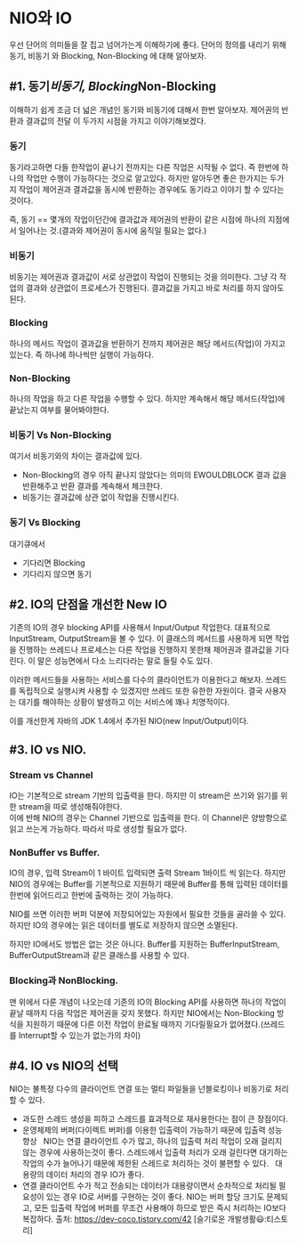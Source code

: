 # NIO와 IO

우선 단어의 의미들을 잘 집고 넘어가는게 이해하기에 좋다. 단어의 정의를 내리기 위해 동기, 비동기 와 Blocking, Non-Blocking 에 대해 알아보자.

## #1. 동기*비동기, Blocking*Non-Blocking  
이해하기 쉽게 조금 더 넓은 개념인 동기와 비동기에 대해서 한번 알아보자.
제어권의 반환과 결과값의 전달 이 두가지 시점을 가지고 이야기해보겠다.    

### 동기
동기라고하면 다들 한작업이 끝나기 전까지는 다른 작업은 시작될 수 없다. 즉 한번에 하나의 작업만 수행이 가능하다는 것으로 알고있다. 하지만 알아두면 좋은 한가지는 두가지 작업이 제어권과 결과값을 동시에 반환하는 경우에도 동기라고 이야기 할 수 있다는 것이다. 

즉, 동기 == 몇개의 작업이던간에 결과값과 제어권의 반환이 같은 시점에 하나의 지점에서 일어나는 것.(결과와 제어권이 동시에 움직일 필요는 없다.)  

### 비동기
비동기는 제어권과 결과값이 서로 상관없이 작업이 진행되는 것을 의미한다. 그냥 각 작업의 결과와 상관없이 프로세스가 진행된다. 결과값을 가지고 바로 처리를 하지 않아도 된다. 
  
### Blocking
하나의 메서드 작업이 결과값을 반환하기 전까지 제어권은 해당 메서드(작업)이 가지고 있는다. 즉 하나에 하나씩만 실행이 가능하다.  

### Non-Blocking
하나의 작업을 하고 다른 작업을 수행할 수 있다. 하지만 계속해서 해당 메서드(작업)에 끝났는지 여부를 물어봐야한다.  

### 비동기 Vs Non-Blocking
여기서 비동기와의 차이는 결과값에 있다.  
- Non-Blocking의 경우 아직 끝나지 않았다는 의미의 EWOULDBLOCK 결과 값을 반환해주고 반환 결과를 계속해서 체크한다.  
- 비동기는 결과값에 상관 없이 작업을 진행시킨다.  

### 동기 Vs Blocking
대기큐에서  
- 기다리면 Blocking  
- 기다리지 않으면 동기  
  
## #2. IO의 단점을 개선한 New IO  
기존의 IO의 경우 blocking API를 사용해서 Input/Output 작업한다. 대표적으로 InputStream, OutputStream을 볼 수 있다. 이 클래스의 메서드를 사용하게 되면 작업을 진행하는 쓰레드나 프로세스는 다른 작업을 진행하지 못한채 제어권과 결과값을 기다린다. 이 말은 성능면에서 다소 느리다라는 말로 들릴 수도 있다.   
  
이러한 메서드들을 사용하는 서비스를 다수의 클라이언트가 이용한다고 해보자. 쓰레드를 독립적으로 실행시켜 사용할 수 있겠지만 쓰레드 또한 유한한 자원이다. 결국 사용자는 대기를 해야하는 상황이 발생하고 이는 서비스에 꽤나 치명적이다.  
  
이를 개선한게 자바의 JDK 1.4에서 추가된 NIO(new Input/Output)이다. 

## #3. IO vs NIO. 
  
### Stream vs Channel  
IO는 기본적으로 stream 기반의 입출력을 한다. 하지만 이 stream은 쓰기와 읽기를 위한 stream을 따로 생성해줘야한다.  
이에 반해 NIO의 경우는 Channel 기반으로 입출력을 한다. 이 Channel은 양방향으로 읽고 쓰는게 가능하다. 따라서 따로 생성할 필요가 없다.  
  
### NonBuffer vs Buffer. 
IO의 경우, 입력 Stream이 1 바이트 입력되면 출력 Stream 1바이트 씩 읽는다. 하지만 NIO의 경우에는 Buffer를 기본적으로 지원하기 때문에 Buffer를 통해 입력된 데이터를 한번에 읽어드리고 한번에 출력하는 것이 가능하다.  
  
NIO를 쓰면 이러한 버퍼 덕분에 저장되어있는 자원에서 필요한 것들을 골라쓸 수 있다. 하지만 IO의 경우에는 읽은 데이터를 별도로 저장하지 않으면 소멸된다.  

하지만 IO에서도 방법은 없는 것은 아니다. Buffer를 지원하는 BufferInputStream, BufferOutputStream과 같은 클래스를 사용할 수 있다. 
  
### Blocking과 NonBlocking. 
맨 위에서 다룬 개념이 나오는데 기존의 IO의 Blocking API를 사용하면 하나의 작업이 끝날 때까지 다음 작업은 제어권을 갖지 못했다. 하지만 NIO에서는 Non-Blocking 방식을 지원하기 때문에 다른 이전 작업이 완료될 때까지 기다릴필요가 없어졌다.(쓰레드를 Interrupt할 수 있는가 없는가의 차이)    

## #4. IO vs NIO의 선택

NIO는 불특정 다수의 클라이언트 연결 또는 멀티 파일들을 넌블로킹이나 비동기로 처리할 수 있다.
- 과도한 스레드 생성을 피하고 스레드를 효과적으로 재사용한다는 점이 큰 장점이다. 
- 운영체제의 버퍼(다이렉트 버퍼)를 이용한 입출력이 가능하기 때문에 입출력 성능 향상
 
NIO는 연결 클라이언트 수가 많고, 하나의 입출력 처리 작업이 오래 걸리지 않는 경우에 사용하는것이 좋다.
스레드에서 입출력 처리가 오래 걸린다면 대기하는 작업의 수가 늘어나기 때문에 제한된 스레드로 처리하는 것이 불편할 수 있다.
 
대용량의 데이터 처리의 경우 IO가 좋다.
- 연결 클라이언트 수가 적고 전송되는 데이터가 대용량이면서 순차적으로 처리될 필요성이 있는 경우 IO로 서버를 구현하는 것이 좋다.
NIO는 버퍼 할당 크기도 문제되고, 모든 입출력 작업에 버퍼를 무조건 사용해야 하므로 받은 즉시 처리하는 IO보다 복잡하다.
출처: https://dev-coco.tistory.com/42 [슬기로운 개발생활😃:티스토리]




